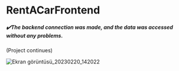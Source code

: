 # RentACarFrontend

<h5 align="left">✔️The backend connection was made, and the data was accessed without any problems.</h5>   (Project continues)


![Ekran görüntüsü_20230220_142022](https://user-images.githubusercontent.com/110422737/220104962-d760eaab-7e76-49a8-992b-05f93b384092.png)

